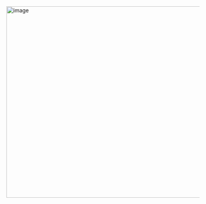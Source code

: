 <img width="957" height="500" alt="image" src="https://github.com/user-attachments/assets/28a83bcd-3e8b-483b-bf2b-cdeff65a65e5" />
